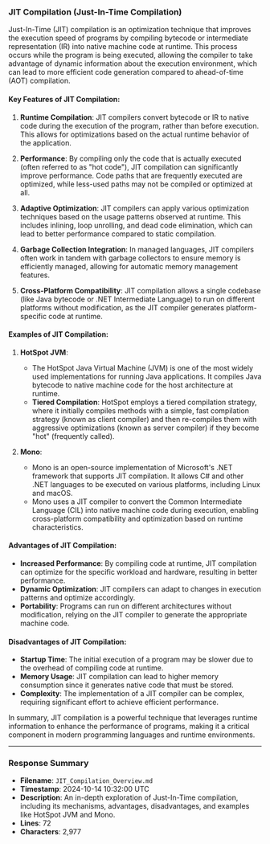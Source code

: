 ### JIT Compilation (Just-In-Time Compilation)

Just-In-Time (JIT) compilation is an optimization technique that improves the execution speed of programs by compiling bytecode or intermediate representation (IR) into native machine code at runtime. This process occurs while the program is being executed, allowing the compiler to take advantage of dynamic information about the execution environment, which can lead to more efficient code generation compared to ahead-of-time (AOT) compilation.

#### Key Features of JIT Compilation:
1. **Runtime Compilation**: JIT compilers convert bytecode or IR to native code during the execution of the program, rather than before execution. This allows for optimizations based on the actual runtime behavior of the application.
  
2. **Performance**: By compiling only the code that is actually executed (often referred to as "hot code"), JIT compilation can significantly improve performance. Code paths that are frequently executed are optimized, while less-used paths may not be compiled or optimized at all.

3. **Adaptive Optimization**: JIT compilers can apply various optimization techniques based on the usage patterns observed at runtime. This includes inlining, loop unrolling, and dead code elimination, which can lead to better performance compared to static compilation.

4. **Garbage Collection Integration**: In managed languages, JIT compilers often work in tandem with garbage collectors to ensure memory is efficiently managed, allowing for automatic memory management features.

5. **Cross-Platform Compatibility**: JIT compilation allows a single codebase (like Java bytecode or .NET Intermediate Language) to run on different platforms without modification, as the JIT compiler generates platform-specific code at runtime.

#### Examples of JIT Compilation:

1. **HotSpot JVM**:
   - The HotSpot Java Virtual Machine (JVM) is one of the most widely used implementations for running Java applications. It compiles Java bytecode to native machine code for the host architecture at runtime.
   - **Tiered Compilation**: HotSpot employs a tiered compilation strategy, where it initially compiles methods with a simple, fast compilation strategy (known as client compiler) and then re-compiles them with aggressive optimizations (known as server compiler) if they become "hot" (frequently called).

2. **Mono**:
   - Mono is an open-source implementation of Microsoft's .NET framework that supports JIT compilation. It allows C# and other .NET languages to be executed on various platforms, including Linux and macOS.
   - Mono uses a JIT compiler to convert the Common Intermediate Language (CIL) into native machine code during execution, enabling cross-platform compatibility and optimization based on runtime characteristics.

#### Advantages of JIT Compilation:
- **Increased Performance**: By compiling code at runtime, JIT compilation can optimize for the specific workload and hardware, resulting in better performance.
- **Dynamic Optimization**: JIT compilers can adapt to changes in execution patterns and optimize accordingly.
- **Portability**: Programs can run on different architectures without modification, relying on the JIT compiler to generate the appropriate machine code.

#### Disadvantages of JIT Compilation:
- **Startup Time**: The initial execution of a program may be slower due to the overhead of compiling code at runtime.
- **Memory Usage**: JIT compilation can lead to higher memory consumption since it generates native code that must be stored.
- **Complexity**: The implementation of a JIT compiler can be complex, requiring significant effort to achieve efficient performance.

In summary, JIT compilation is a powerful technique that leverages runtime information to enhance the performance of programs, making it a critical component in modern programming languages and runtime environments.

---

### Response Summary
- **Filename**: `JIT_Compilation_Overview.md`
- **Timestamp**: 2024-10-14 10:32:00 UTC
- **Description**: An in-depth exploration of Just-In-Time compilation, including its mechanisms, advantages, disadvantages, and examples like HotSpot JVM and Mono.
- **Lines**: 72
- **Characters**: 2,977
